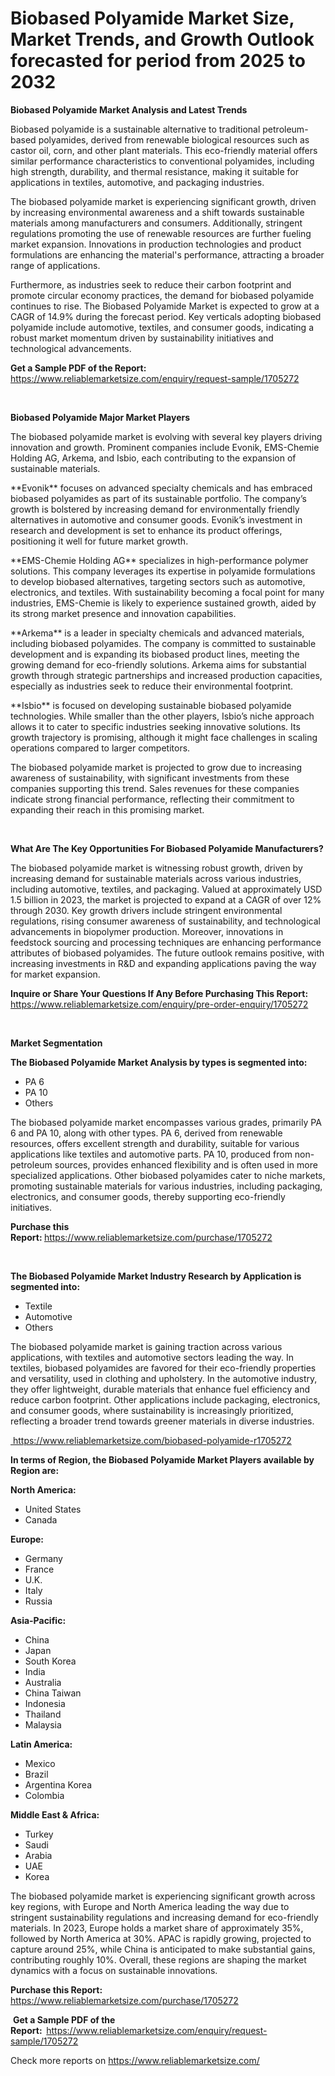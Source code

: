 <p><h1>Biobased Polyamide Market Size, Market Trends, and Growth Outlook forecasted for period from 2025 to 2032</h1></p><p><strong>Biobased Polyamide Market Analysis and Latest Trends</strong></p>
<p><p>Biobased polyamide is a sustainable alternative to traditional petroleum-based polyamides, derived from renewable biological resources such as castor oil, corn, and other plant materials. This eco-friendly material offers similar performance characteristics to conventional polyamides, including high strength, durability, and thermal resistance, making it suitable for applications in textiles, automotive, and packaging industries. </p><p>The biobased polyamide market is experiencing significant growth, driven by increasing environmental awareness and a shift towards sustainable materials among manufacturers and consumers. Additionally, stringent regulations promoting the use of renewable resources are further fueling market expansion. Innovations in production technologies and product formulations are enhancing the material's performance, attracting a broader range of applications.</p><p>Furthermore, as industries seek to reduce their carbon footprint and promote circular economy practices, the demand for biobased polyamide continues to rise. The Biobased Polyamide Market is expected to grow at a CAGR of 14.9% during the forecast period. Key verticals adopting biobased polyamide include automotive, textiles, and consumer goods, indicating a robust market momentum driven by sustainability initiatives and technological advancements.</p></p>
<p><strong>Get a Sample PDF of the Report:&nbsp;</strong> <a href="https://www.reliablemarketsize.com/enquiry/request-sample/1705272?utm_campaign=2754&utm_medium=2&utm_source=Github&utm_content=ia&utm_term=27032025&utm_id=biobased-polyamide">https://www.reliablemarketsize.com/enquiry/request-sample/1705272</a></p>
<p>&nbsp;</p>
<p><strong>Biobased Polyamide Major Market Players</strong></p>
<p><p>The biobased polyamide market is evolving with several key players driving innovation and growth. Prominent companies include Evonik, EMS-Chemie Holding AG, Arkema, and Isbio, each contributing to the expansion of sustainable materials.</p><p>**Evonik** focuses on advanced specialty chemicals and has embraced biobased polyamides as part of its sustainable portfolio. The company’s growth is bolstered by increasing demand for environmentally friendly alternatives in automotive and consumer goods. Evonik’s investment in research and development is set to enhance its product offerings, positioning it well for future market growth.</p><p>**EMS-Chemie Holding AG** specializes in high-performance polymer solutions. This company leverages its expertise in polyamide formulations to develop biobased alternatives, targeting sectors such as automotive, electronics, and textiles. With sustainability becoming a focal point for many industries, EMS-Chemie is likely to experience sustained growth, aided by its strong market presence and innovation capabilities.</p><p>**Arkema** is a leader in specialty chemicals and advanced materials, including biobased polyamides. The company is committed to sustainable development and is expanding its biobased product lines, meeting the growing demand for eco-friendly solutions. Arkema aims for substantial growth through strategic partnerships and increased production capacities, especially as industries seek to reduce their environmental footprint.</p><p>**Isbio** is focused on developing sustainable biobased polyamide technologies. While smaller than the other players, Isbio’s niche approach allows it to cater to specific industries seeking innovative solutions. Its growth trajectory is promising, although it might face challenges in scaling operations compared to larger competitors.</p><p>The biobased polyamide market is projected to grow due to increasing awareness of sustainability, with significant investments from these companies supporting this trend. Sales revenues for these companies indicate strong financial performance, reflecting their commitment to expanding their reach in this promising market.</p></p>
<p>&nbsp;</p>
<p><strong>What Are The Key Opportunities For Biobased Polyamide Manufacturers?</strong></p>
<p><p>The biobased polyamide market is witnessing robust growth, driven by increasing demand for sustainable materials across various industries, including automotive, textiles, and packaging. Valued at approximately USD 1.5 billion in 2023, the market is projected to expand at a CAGR of over 12% through 2030. Key growth drivers include stringent environmental regulations, rising consumer awareness of sustainability, and technological advancements in biopolymer production. Moreover, innovations in feedstock sourcing and processing techniques are enhancing performance attributes of biobased polyamides. The future outlook remains positive, with increasing investments in R&D and expanding applications paving the way for market expansion.</p></p>
<p><strong>Inquire or Share Your Questions If Any Before Purchasing This Report:</strong> <a href="https://www.reliablemarketsize.com/enquiry/pre-order-enquiry/1705272?utm_campaign=2754&utm_medium=2&utm_source=Github&utm_content=ia&utm_term=27032025&utm_id=biobased-polyamide">https://www.reliablemarketsize.com/enquiry/pre-order-enquiry/1705272</a></p>
<p>&nbsp;</p>
<p><strong>Market Segmentation</strong></p>
<p><strong>The Biobased Polyamide Market Analysis by types is segmented into:</strong></p>
<p><ul><li>PA 6</li><li>PA 10</li><li>Others</li></ul></p>
<p><p>The biobased polyamide market encompasses various grades, primarily PA 6 and PA 10, along with other types. PA 6, derived from renewable resources, offers excellent strength and durability, suitable for various applications like textiles and automotive parts. PA 10, produced from non-petroleum sources, provides enhanced flexibility and is often used in more specialized applications. Other biobased polyamides cater to niche markets, promoting sustainable materials for various industries, including packaging, electronics, and consumer goods, thereby supporting eco-friendly initiatives.</p></p>
<p><strong>Purchase this Report:&nbsp;</strong><a href="https://www.reliablemarketsize.com/purchase/1705272?utm_campaign=2754&utm_medium=2&utm_source=Github&utm_content=ia&utm_term=27032025&utm_id=biobased-polyamide">https://www.reliablemarketsize.com/purchase/1705272</a></p>
<p>&nbsp;</p>
<p><strong>The Biobased Polyamide Market Industry Research by Application is segmented into:</strong></p>
<p><ul><li>Textile</li><li>Automotive</li><li>Others</li></ul></p>
<p><p>The biobased polyamide market is gaining traction across various applications, with textiles and automotive sectors leading the way. In textiles, biobased polyamides are favored for their eco-friendly properties and versatility, used in clothing and upholstery. In the automotive industry, they offer lightweight, durable materials that enhance fuel efficiency and reduce carbon footprint. Other applications include packaging, electronics, and consumer goods, where sustainability is increasingly prioritized, reflecting a broader trend towards greener materials in diverse industries.</p></p>
<p><a href="https://www.reliablemarketsize.com/biobased-polyamide-r1705272?utm_campaign=2754&utm_medium=2&utm_source=Github&utm_content=ia&utm_term=27032025&utm_id=biobased-polyamide">&nbsp;https://www.reliablemarketsize.com/biobased-polyamide-r1705272</a></p>
<p><strong>In terms of Region, the Biobased Polyamide Market Players available by Region are:</strong></p>
<p>
    <p> <strong> North America: </strong>
        <ul>
            <li>United States</li>
            <li>Canada</li>
        </ul>
        </p> 
    <p> <strong> Europe: </strong>
        <ul>
            <li>Germany</li>
            <li>France</li>
            <li>U.K.</li>
            <li>Italy</li>
            <li>Russia</li>
        </ul>
        </p> 
    <p> <strong> Asia-Pacific: </strong>
        <ul>
            <li>China</li>
            <li>Japan</li>
            <li>South Korea</li>
            <li>India</li>
            <li>Australia</li>
            <li>China Taiwan</li>
            <li>Indonesia</li>
            <li>Thailand</li>
            <li>Malaysia</li>
        </ul>
        </p> 
    <p> <strong> Latin America: </strong>
        <ul>
            <li>Mexico</li>
            <li>Brazil</li>
            <li>Argentina Korea</li>
            <li>Colombia</li>
        </ul>
        </p> 
    <p> <strong> Middle East & Africa: </strong>
        <ul>
            <li>Turkey</li>
            <li>Saudi</li>
            <li>Arabia</li>
            <li>UAE</li>
            <li>Korea</li>
        </ul>
    </p>
    </p>
<p><p>The biobased polyamide market is experiencing significant growth across key regions, with Europe and North America leading the way due to stringent sustainability regulations and increasing demand for eco-friendly materials. In 2023, Europe holds a market share of approximately 35%, followed by North America at 30%. APAC is rapidly growing, projected to capture around 25%, while China is anticipated to make substantial gains, contributing roughly 10%. Overall, these regions are shaping the market dynamics with a focus on sustainable innovations.</p></p>
<p><strong>Purchase this Report: </strong><a href="https://www.reliablemarketsize.com/purchase/1705272?utm_campaign=2754&utm_medium=2&utm_source=Github&utm_content=ia&utm_term=27032025&utm_id=biobased-polyamide">https://www.reliablemarketsize.com/purchase/1705272</a></p>
<p>&nbsp;<strong>Get a Sample PDF of the Report:&nbsp;&nbsp;</strong><a href="https://www.reliablemarketsize.com/enquiry/request-sample/1705272?utm_campaign=2754&utm_medium=2&utm_source=Github&utm_content=ia&utm_term=27032025&utm_id=biobased-polyamide">https://www.reliablemarketsize.com/enquiry/request-sample/1705272</a></p>
<p><strong></strong></p>
<p>Check more reports on <a href="https://www.reliablemarketsize.com/?utm_campaign=2754&utm_medium=2&utm_source=Github&utm_content=ia&utm_term=27032025&utm_id=biobased-polyamide">https://www.reliablemarketsize.com/</a></p>